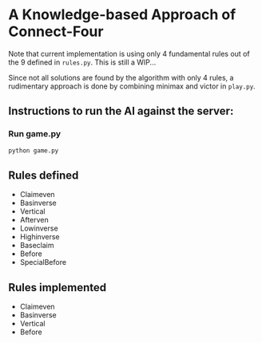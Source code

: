 # A Knowledge-based Approach of Connect-Four

Note that current implementation is using only 4 fundamental rules out of the 9 defined in `rules.py`. This is still a WIP...

Since not all solutions are found by the algorithm with only 4 rules, a rudimentary approach is done by combining minimax and victor in `play.py`.

## Instructions to run the AI against the server:

### Run game.py
```python
python game.py
```

## Rules defined
- Claimeven
- Basinverse
- Vertical
- Afterven
- Lowinverse
- Highinverse
- Baseclaim
- Before
- SpecialBefore

## Rules implemented
- Claimeven
- Basinverse
- Vertical
- Before